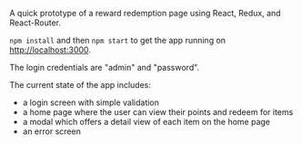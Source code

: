 A quick prototype of a reward redemption page using React, Redux, and React-Router.

`npm install` and then `npm start` to get the app running on [http://localhost:3000](http://localhost:3000).

The login credentials are "admin" and "password".

The current state of the app includes:
- a login screen with simple validation
- a home page where the user can view their points and redeem for items
- a modal which offers a detail view of each item on the home page
- an error screen
